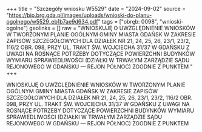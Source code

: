 +++
title = "Szczegóły wniosku W5529"
date = "2024-09-02"
source = "https://bip.brg.gda.pl/images/uploads/wnioski-do-planu-ogolnego/w5529_eb1b7ae9d634.pdf"
tags = ["obręb: 0098", "wnioski-ogolne"]
geolinks = []
raw = "WNIOSKUJĘ O UWZGLĘDNIENIE WNIOSKÓW W TWORZONYM PLANIE OGÓLNYM GMINY MIASTA GDAŃSK W ZAKRESIE ZAPISÓW SZCZEGÓŁOWYCH DLA DZIAŁEK NR 21, 24, 25, 26, 23/1, 23/2, 116/2 OBR. 098, PRZY UL. TRAKT ŚW. WOJCIECHA 31/37 W GDAŃSKU Z UWAGI NA ROSNĄCE POTRZEBY DOTYCZĄCE POWIERZCHNI BUDYNKÓW WYMIARU SPRAWIEDLIWOŚCI (DZIAŁKI W TRWAŁYM ZARZĄDZIE SĄDU REJONOWEGO W GDAŃSKU — REJON PÓŁNOC) ZGODNIE Z PUNKTEM "
+++

WNIOSKUJĘ O UWZGLĘDNIENIE WNIOSKÓW W TWORZONYM PLANIE OGÓLNYM GMINY MIASTA
GDAŃSK W ZAKRESIE ZAPISÓW SZCZEGÓŁOWYCH DLA DZIAŁEK NR 21, 24, 25, 26, 23/1, 23/2, 116/2 OBR. 098,
PRZY UL. TRAKT ŚW. WOJCIECHA 31/37 W GDAŃSKU Z UWAGI NA ROSNĄCE POTRZEBY DOTYCZĄCE
POWIERZCHNI BUDYNKÓW WYMIARU SPRAWIEDLIWOŚCI (DZIAŁKI W TRWAŁYM ZARZĄDZIE SĄDU
REJONOWEGO W GDAŃSKU — REJON PÓŁNOC) ZGODNIE Z PUNKTEM 



